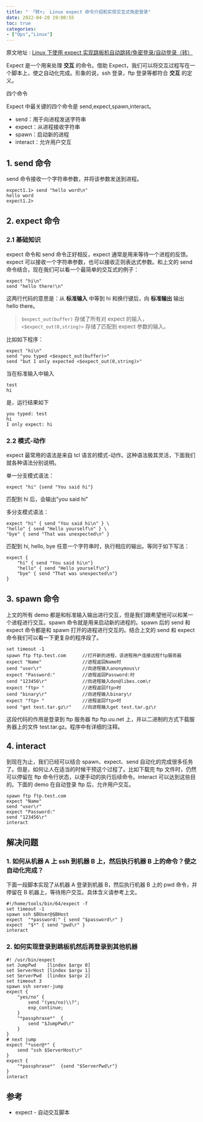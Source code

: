 ```yaml
---
title: " 「转+」 Linux expect 命令介绍和实现交互式免密登录"
date: 2022-04-20 19:00:55
toc: true
categories:
- ["Ops","Linux"]
---
```


原文地址 : [Linux 下使用 expect 实现跳板机自动跳转/免密登录/自动登录（转）](https://blog.csdn.net/weixin_42181200/article/details/85097334)

Expect 是一个用来处理 **交互** 的命令。借助 Expect，我们可以将交互过程写在一个脚本上，使之自动化完成。形象的说，ssh 登录，ftp 登录等都符合 **交互** 的定义。

四个命令

Expect 中最关键的四个命令是 send,expect,spawn,interact。

- send：用于向进程发送字符串
- expect：从进程接收字符串
- spawn：启动新的进程
- interact：允许用户交互




## 1. send 命令
send 命令接收一个字符串参数，并将该参数发送到进程。
```
expect1.1> send "hello word\n"
hello word
expect1.2>
```

## 2. expect 命令

### 2.1 基础知识
expect 命令和 send 命令正好相反，expect 通常是用来等待一个进程的反馈。expect 可以接收一个字符串参数，也可以接收正则表达式参数。和上文的 send 命令结合，现在我们可以看一个最简单的交互式的例子：
```
expect "hi\n"
send "hello there!\n"
```
这两行代码的意思是：从 **标准输入** 中等到 hi 和换行键后，向 **标准输出** 输出 hello there。
> `$expect_out(buffer)` 存储了所有对 expect 的输入，`<$expect_out(0,string)>` 存储了匹配到 expect 参数的输入。

比如如下程序：
```
expect "hi\n"
send "you typed <$expect_out(buffer)>"
send "but I only expected <$expect_out(0,string)>"
```
当在标准输入中输入
```
test
hi
```
是，运行结果如下
```
you typed: test
hi
I only expect: hi
```

### 2.2 模式-动作
expect 最常用的语法是来自 tcl 语言的模式-动作。这种语法极其灵活，下面我们就各种语法分别说明。

单一分支模式语法：
```
expect "hi" {send "You said hi"}
```
匹配到 hi 后，会输出"you said hi"

多分支模式语法：
```
expect "hi" { send "You said hi\n" } \
"hello" { send "Hello yourself\n" } \
"bye" { send "That was unexpected\n" }
```
匹配到 hi, hello, bye 任意一个字符串时，执行相应的输出。等同于如下写法：
```shell
expect {
    "hi" { send "You said hi\n"}
    "hello" { send "Hello yourself\n"}
    "bye" { send "That was unexpected\n"}
}
```

## 3. spawn 命令
上文的所有 demo 都是和标准输入输出进行交互，但是我们跟希望他可以和某一个进程进行交互。spawn 命令就是用来启动新的进程的。spawn 后的 send 和 expect 命令都是和 spawn 打开的进程进行交互的。结合上文的 send 和 expect 命令我们可以看一下更复杂的程序段了。
```shell
set timeout -1
spawn ftp ftp.test.com      //打开新的进程，该进程用户连接远程ftp服务器
expect "Name"               //进程返回Name时
send "user\r"               //向进程输入anonymous\r
expect "Password:"          //进程返回Password:时
send "123456\r"             //向进程输入don@libes.com\r
expect "ftp> "              //进程返回ftp>时
send "binary\r"             //向进程输入binary\r
expect "ftp> "              //进程返回ftp>时
send "get test.tar.gz\r"    //向进程输入get test.tar.gz\r
```
这段代码的作用是登录到 ftp 服务器 ftp ftp.uu.net 上，并以二进制的方式下载服务器上的文件 test.tar.gz。程序中有详细的注释。

## 4. interact
到现在为止，我们已经可以结合 spawn、expect、send 自动化的完成很多任务了。但是，如何让人在适当的时候干预这个过程了。比如下载完 ftp 文件时，仍然可以停留在 ftp 命令行状态，以便手动的执行后续命令。interact 可以达到这些目的。下面的 demo 在自动登录 ftp 后，允许用户交互。
```shell
spawn ftp ftp.test.com
expect "Name"
send "user\r"
expect "Password:"
send "123456\r"
interact
```

## 解决问题

### 1. 如何从机器 A 上 ssh 到机器 B 上，然后执行机器 B 上的命令？使之自动化完成？
下面一段脚本实现了从机器 A 登录到机器 B，然后执行机器 B 上的 pwd 命令，并停留在 B 机器上，等待用户交互。具体含义请参考上文。
```shell
#!/home/tools/bin/64/expect -f
set timeout -1
spawn ssh $BUser@$BHost
expect  "*password:" { send "$password\r" }
expect  "$*" { send "pwd\r" }
interact
```

### 2. 如何实现登录到跳板机然后再登录到其他机器
```shell
#! /usr/bin/expect
set JumpPwd    [lindex $argv 0]
set ServerHost [lindex $argv 1]
set ServerPwd  [lindex $argv 2]
set timeout 3
spawn ssh server-jump
expect {
    "yes/no" {
        send "(yes/no)\\?";
        exp_continue;
    }
    "*passphrase*"  {
        send "$JumpPwd\r"
    }
}
# next jump
expect "*user@*" {
    send "ssh $ServerHost\r"
}
expect {
    "*passphrase*"  {send "$ServerPwd\r"}
}
interact
```

## 参考

- expect - 自动交互脚本

